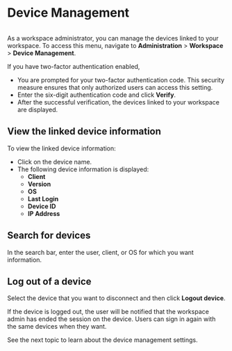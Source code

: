# Device Management

<figure><img src="../../.gitbook/assets/2021-06-10_22-31-38 (3) (3) (3) (3) (3) (3) (3) (3) (3) (2) (3) (1) (1) (1) (1) (2) (1) (1) (1) (1) (1) (1) (4) (1) (1) (1) (1) (1) (1) (1) (34).jpg" alt=""><figcaption></figcaption></figure>

As a workspace administrator, you can manage the devices linked to your workspace. To access this menu, navigate to **Administration** > **Workspace** >  **Device Management**.&#x20;

If you have two-factor authentication enabled,

* You are prompted for your two-factor authentication code. This security measure ensures that only authorized users can access this setting.
* Enter the six-digit authentication code and click **Verify**.
* After the successful verification, the devices linked to your workspace are displayed. &#x20;

## **View the linked device information**

To view the linked device information:

* Click on the device name.
* The following device information is displayed:&#x20;
  * **Client**
  * **Version**
  * **OS**
  * **Last Login**
  * **Device ID**
  * **IP Address**

## Search for devices

In the search bar, enter the user, client, or OS for which you want information.

## **Log out of a device**

Select the device that you want to disconnect and then click **Logout device**.&#x20;

If the device is logged out, the user will be notified that the workspace admin has ended the session on the device. Users can sign in again with the same devices when they want.&#x20;

See the next topic to learn about the device management settings.
